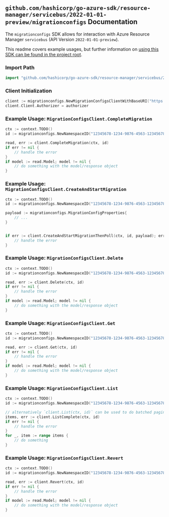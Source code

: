 
## `github.com/hashicorp/go-azure-sdk/resource-manager/servicebus/2022-01-01-preview/migrationconfigs` Documentation

The `migrationconfigs` SDK allows for interaction with Azure Resource Manager `servicebus` (API Version `2022-01-01-preview`).

This readme covers example usages, but further information on [using this SDK can be found in the project root](https://github.com/hashicorp/go-azure-sdk/tree/main/docs).

### Import Path

```go
import "github.com/hashicorp/go-azure-sdk/resource-manager/servicebus/2022-01-01-preview/migrationconfigs"
```


### Client Initialization

```go
client := migrationconfigs.NewMigrationConfigsClientWithBaseURI("https://management.azure.com")
client.Client.Authorizer = authorizer
```


### Example Usage: `MigrationConfigsClient.CompleteMigration`

```go
ctx := context.TODO()
id := migrationconfigs.NewNamespaceID("12345678-1234-9876-4563-123456789012", "example-resource-group", "namespaceName")

read, err := client.CompleteMigration(ctx, id)
if err != nil {
	// handle the error
}
if model := read.Model; model != nil {
	// do something with the model/response object
}
```


### Example Usage: `MigrationConfigsClient.CreateAndStartMigration`

```go
ctx := context.TODO()
id := migrationconfigs.NewNamespaceID("12345678-1234-9876-4563-123456789012", "example-resource-group", "namespaceName")

payload := migrationconfigs.MigrationConfigProperties{
	// ...
}


if err := client.CreateAndStartMigrationThenPoll(ctx, id, payload); err != nil {
	// handle the error
}
```


### Example Usage: `MigrationConfigsClient.Delete`

```go
ctx := context.TODO()
id := migrationconfigs.NewNamespaceID("12345678-1234-9876-4563-123456789012", "example-resource-group", "namespaceName")

read, err := client.Delete(ctx, id)
if err != nil {
	// handle the error
}
if model := read.Model; model != nil {
	// do something with the model/response object
}
```


### Example Usage: `MigrationConfigsClient.Get`

```go
ctx := context.TODO()
id := migrationconfigs.NewNamespaceID("12345678-1234-9876-4563-123456789012", "example-resource-group", "namespaceName")

read, err := client.Get(ctx, id)
if err != nil {
	// handle the error
}
if model := read.Model; model != nil {
	// do something with the model/response object
}
```


### Example Usage: `MigrationConfigsClient.List`

```go
ctx := context.TODO()
id := migrationconfigs.NewNamespaceID("12345678-1234-9876-4563-123456789012", "example-resource-group", "namespaceName")

// alternatively `client.List(ctx, id)` can be used to do batched pagination
items, err := client.ListComplete(ctx, id)
if err != nil {
	// handle the error
}
for _, item := range items {
	// do something
}
```


### Example Usage: `MigrationConfigsClient.Revert`

```go
ctx := context.TODO()
id := migrationconfigs.NewNamespaceID("12345678-1234-9876-4563-123456789012", "example-resource-group", "namespaceName")

read, err := client.Revert(ctx, id)
if err != nil {
	// handle the error
}
if model := read.Model; model != nil {
	// do something with the model/response object
}
```
